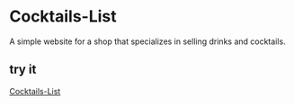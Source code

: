 # Cocktails-List

A simple website for a shop that specializes in selling drinks and cocktails.

## try it

[Cocktails-List](https://cocktails22.netlify.app/)
